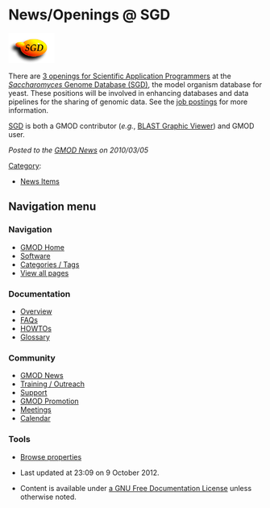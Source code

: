 



<span id="top"></span>




# <span dir="auto">News/Openings @ SGD</span>











<a
href="http://recruit.trovix.com/jobhostmaster/jobhost/ListJobPosts.do?action=search&amp;searchSectionActive=false&amp;accountId=de85ad313f8598db1c42b567a3df24a00497ba22&amp;searchCategory=1424&amp;searchStatus=226&amp;searchKeywords=Scientific+Application+Programmer"
rel="nofollow" title="Scientific Application Programmers at SGD"><img
src="https://raw.githubusercontent.com/GMOD/gmod.github.io/main/mediawiki/images/8/8f/SGD-t.gif" width="91" height="60"
alt="Scientific Application Programmers at SGD" /></a>



There are <a
href="http://recruit.trovix.com/jobhostmaster/jobhost/ListJobPosts.do?action=search&amp;searchSectionActive=false&amp;accountId=de85ad313f8598db1c42b567a3df24a00497ba22&amp;searchCategory=1424&amp;searchStatus=226&amp;searchKeywords=Scientific+Application+Programmer"
class="external text" rel="nofollow">3 openings for Scientific
Application Programmers</a> at the
<a href="http://yeastgenome.org" class="external text"
rel="nofollow"><em>Saccharomyces</em> Genome Database (SGD)</a>, the
model organism database for yeast. These positions will be involved in
enhancing databases and data pipelines for the sharing of genomic data.
See the <a
href="http://recruit.trovix.com/jobhostmaster/jobhost/ListJobPosts.do?action=search&amp;searchSectionActive=false&amp;accountId=de85ad313f8598db1c42b567a3df24a00497ba22&amp;searchCategory=1424&amp;searchStatus=226&amp;searchKeywords=Scientific+Application+Programmer"
class="external text" rel="nofollow">job postings</a> for more
information.

[SGD](../Category%253ASGD "Category%253ASGD") is both a GMOD contributor
(*e.g.*, [BLAST Graphic
Viewer](../BLAST_Graphic_Viewer.1 "BLAST Graphic Viewer")) and GMOD
user.

  



*Posted to the [GMOD News](../GMOD_News "GMOD News") on 2010/03/05*






[Category](../Special%253ACategories "Special%253ACategories"):

- [News Items](../Category%253ANews_Items "Category%253ANews Items")






## Navigation menu







<a href="../Main_Page"
style="background-image: url(../../images/GMOD-cogs.png);"
title="Visit the main page"></a>


### Navigation



- <span id="n-GMOD-Home">[GMOD Home](../Main_Page)</span>
- <span id="n-Software">[Software](../GMOD_Components)</span>
- <span id="n-Categories-.2F-Tags">[Categories /
  Tags](../Categories)</span>
- <span id="n-View-all-pages">[View all
  pages](../Special:AllPages)</span>




### Documentation



- <span id="n-Overview">[Overview](../Overview)</span>
- <span id="n-FAQs">[FAQs](../Category%253AFAQ)</span>
- <span id="n-HOWTOs">[HOWTOs](../Category%253AHOWTO)</span>
- <span id="n-Glossary">[Glossary](../Glossary)</span>




### Community



- <span id="n-GMOD-News">[GMOD News](../GMOD_News)</span>
- <span id="n-Training-.2F-Outreach">[Training /
  Outreach](../Training_and_Outreach)</span>
- <span id="n-Support">[Support](../Support)</span>
- <span id="n-GMOD-Promotion">[GMOD Promotion](../GMOD_Promotion)</span>
- <span id="n-Meetings">[Meetings](../Meetings)</span>
- <span id="n-Calendar">[Calendar](../Calendar)</span>




### Tools

- <span id="t-smwbrowselink"><a href="../Special%253ABrowse/News-2FOpenings_@_SGD"
  rel="smw-browse">Browse properties</a></span>



- <span id="footer-info-lastmod">Last updated at 23:09 on 9 October
  2012.</span>
<!-- - <span id="footer-info-viewcount">6,014 page views.</span> -->
- <span id="footer-info-copyright">Content is available under
  <a href="http://www.gnu.org/licenses/fdl-1.3.html" class="external"
  rel="nofollow">a GNU Free Documentation License</a> unless otherwise
  noted.</span>

<!-- -->



<!-- -->




